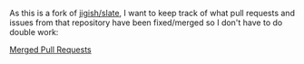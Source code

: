 As this is a fork of [jigish/slate](https://github.com/jigish/slate), I want to keep track of what pull requests and issues from that repository have been fixed/merged so I don't have to do double work:

[Merged Pull Requests](https://github.com/mattr-/slate/issues/23)
